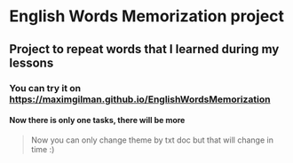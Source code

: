 # English Words Memorization project

## Project to repeat words that I learned during my lessons

### You can try it on https://maximgilman.github.io/EnglishWordsMemorization


#### Now there is only one tasks, there will be more

> Now you can only change theme by txt doc but that will change in time :)